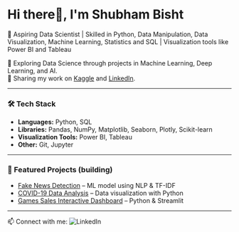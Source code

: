 # Hi there👋,  I'm Shubham Bisht 

🚀 Aspiring Data Scientist | Skilled in Python, Data Manipulation, Data Visualization, Machine Learning, Statistics and SQL | Visualization tools like Power BI and Tableau

🔹 Exploring Data Science through projects in Machine Learning, Deep Learning, and AI.  
🔹 Sharing my work on [Kaggle](https://www.kaggle.com/nihshu) and [LinkedIn](https://www.linkedin.com/in/shubhambisht7/).  

---

### 🛠 Tech Stack
- **Languages:** Python, SQL  
- **Libraries:** Pandas, NumPy, Matplotlib, Seaborn, Plotly, Scikit-learn  
- **Visualization Tools:** Power BI, Tableau  
- **Other:** Git, Jupyter  

---

### 📌 Featured Projects (building)
- [Fake News Detection](https://github.com/username/fake-news-detection) – ML model using NLP & TF-IDF  
- [COVID-19 Data Analysis](https://github.com/username/covid19-analysis) – Data visualization with Python  
- [Games Sales Interactive Dashboard](https://github.com/username/ecommerce-dashboard) – Python & Streamlit 

---

📫 Connect with me: ![[LinkedIn](<img width="128" height="128" alt="image" src="https://github.com/user-attachments/assets/3577a1b7-48cb-46de-ab62-c83a21a5a449" />
)](https://www.linkedin.com/in/shubhambisht7/) 
